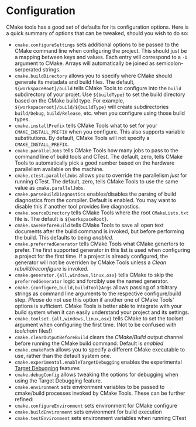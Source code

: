 # Configuration

CMake tools has a good set of defaults for its configuration options. Here is a
quick summary of options that can be tweaked, should you wish to do so:

- ``cmake.configureSettings`` sets additional options to be passed to the CMake
  command line when configuring the project. This should just be a mapping between
  keys and values. Each entry will correspond to a ``-D`` argument to CMake. Arrays
  will automatically be joined as semicolon-serperated strings.
- ``cmake.buildDirectory`` allows you to specify where CMake should generate its
  metadata and build files. The default, ``${workspaceRoot}/build`` tells CMake
  Tools to configure into the ``build`` subdirectory of your projet. Use
  ``${buildType}`` to set the build directory based on the CMake build type. For
  example, ``${workspaceroot}/build/${buildType}`` will create subdirectories
  ``build/Debug``, ``build/Release``, etc. when you configure using those build
  types.
- ``cmake.installPrefix`` tells CMake Tools what to set for your
  ``CMAKE_INSTALL_PREFIX`` when you configure. This also supports variable
  substitutions. By default, CMake Tools will not specify a
  ``CMAKE_INSTALL_PREFIX``.
- ``cmake.parallelJobs`` tells CMake Tools how many jobs to pass to the command
  line of build tools and CTest. The default, zero, tells CMake Tools to automatically
  pick a good number based on the hardware parallelism available on the machine.
- ``cmake.ctest.parallelJobs`` allows you to override the parallelism _just_ for
  running CTest. The default, zero, tells CMake Tools to use the same value as
  ``cmake.parallelJobs``.
- ``cmake.parseBuildDiagnostics`` enables/disables the parsing of build diagnostics
  from the compiler. Default is enabled. You may want to disable this if another
  tool provides live diagnostics.
- ``cmake.sourceDirectory`` tells CMake Tools where the root ``CMakeLists.txt``
  file is. The default is ``${workspaceRoot}``.
- ``cmake.saveBeforeBuild`` tells CMake Tools to save all open text documents
  after the build command is invoked, but before performing the build. This
  defaults to being _enabled_.
- ``cmake.preferredGenerator`` tells CMake Tools what CMake genertors to prefer.
  The first supported generator in this list is used when configuring a project
  for the first time. If a project is already configured, the generator will not
  be overriden by CMake Tools unless a _Clean rebuild/reconfigure_ is invoked.
- ``cmake.generator.{all,windows,linux,osx}`` tells CMake to skip the
  ``preferredGenerator`` logic and forcibly use the named generator.
- ``cmake.{configure,build,buildTool}Args`` allows passing of arbitrary strings
  as command line arguments to the respective configure/build step. *Please* do
  not use this option if another one of CMake Tools' options is sufficient.
  CMake Tools is better able to integrate with your build system when it can
  easily understand your project and its settings.
- ``cmake.toolset.{all,windows,linux,osx}`` tells CMake to set the toolset
  argument when configuring the first time. (Not to be confused with *toolchain* files!)
- ``cmake.clearOutputBeforeBuild`` clears the _CMake/Build_ output channel before
  running the CMake build command. Default is _enabled_
- ``cmake.cmakePath`` allows you to specify a different CMake executable to use,
  rather than the default system one.
- ``cmake.experimental.enableTargetDebugging`` enables the experimental
  [Target Debugging](https://github.com/vector-of-bool/vscode-cmake-tools/blob/develop/docs/target_debugging.md)
  features
- ``cmake.debugConfig`` allows tweaking the options for debugging when using
  the Target Debugging feature.
- ``cmake.environment`` sets environment variables to be passed to cmake/build
  processes invoked by CMake Tools. These can be further refined:
- ``cmake.configureEnvironment`` sets environment for CMake configure
- ``cmake.buildEnvironment`` sets environment for build execution
- ``cmake.testEnvironment`` sets environment variables when running CTest